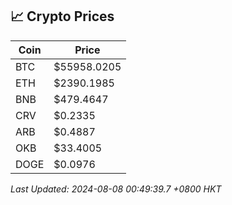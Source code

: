 ## 📈 Crypto Prices

| Coin | Price |
| ---- | ----- |
| BTC | $55958.0205 |
| ETH | $2390.1985 |
| BNB | $479.4647 |
| CRV | $0.2335 |
| ARB | $0.4887 |
| OKB | $33.4005 |
| DOGE | $0.0976 |

_Last Updated: 2024-08-08 00:49:39.7 +0800 HKT_
